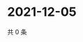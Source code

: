 # 2021-12-05

共 0 条

<!-- BEGIN WEIBO -->
<!-- 最后更新时间 Sun Dec 05 2021 02:17:18 GMT+0800 (China Standard Time) -->

<!-- END WEIBO -->
